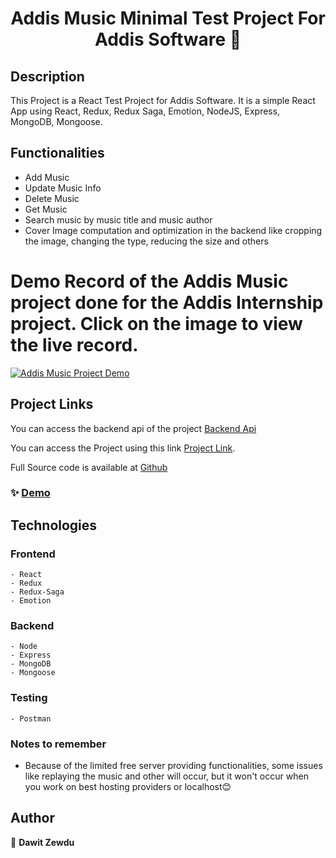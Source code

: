 <h1 align="center">Addis Music Minimal Test Project For Addis Software 👋</h1>

## Description

This Project is a React Test Project for Addis Software. It is a simple React App using React, Redux, Redux Saga, Emotion, NodeJS, Express, MongoDB, Mongoose.

## Functionalities

- Add Music
- Update Music Info
- Delete Music
- Get Music
- Search music by music title and music author
- Cover Image computation and optimization in the backend like cropping the image, changing the type, reducing the size and others

# Demo Record of the Addis Music project done for the Addis Internship project. Click on the image to view the live record.

[![Addis Music Project Demo](https://github.com/dawit2123/Addis-Software-Internship-Test-Project/blob/main/thumbnail.png)](https://www.youtube.com/watch?v=Ax3iQdo81f0)

## Project Links

You can access the backend api of the project [Backend Api](https://addis-music-back-end-test-project.onrender.com/api/v1/music)

You can access the Project using this link [Project Link](https://addis-music-web-app.onrender.com/).

Full Source code is available at [Github](https://github.com/dawit2123/Addis-Software-Internship-Test-Project)

### ✨ [Demo](https://addis-music-web-app.onrender.com/)

## Technologies

### Frontend

    - React
    - Redux
    - Redux-Saga
    - Emotion

### Backend

    - Node
    - Express
    - MongoDB
    - Mongoose

### Testing

    - Postman

### Notes to remember

- Because of the limited free server providing functionalities, some issues like replaying the music and other will occur, but it won't occur when you work on best hosting providers or localhost😊

## Author

👤 **Dawit Zewdu**

